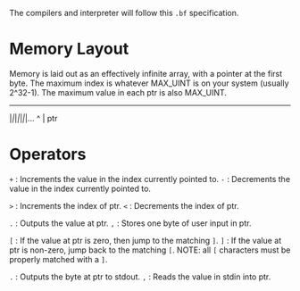 The compilers and interpreter will follow this `.bf` specification.


Memory Layout
=============

Memory is laid out as an effectively infinite array, with a pointer at the first byte.
The maximum index is whatever MAX\_UINT is on your system (usually 2^32-1).
The maximum value in each ptr is also MAX\_UINT.
 _ _ _ _ _ _
|_|_|_|_|_|_|...
 ^
 |
ptr

Operators
=========

`+` : Increments the value in the index currently pointed to.
`-` : Decrements the value in the index currently pointed to.

`>` : Increments the index of ptr.
`<` : Decrements the index of ptr.

`.` : Outputs the value at ptr.
`,` : Stores one byte of user input in ptr.

`[` : If the value at ptr is zero, then jump to the matching `]`. 
`]` : If the value at ptr is non-zero, jump back to the matching `[`. 
NOTE: all `[` characters must be properly matched with a `]`.

`.` : Outputs the byte at ptr to stdout.
`,` : Reads the value in stdin into ptr.
